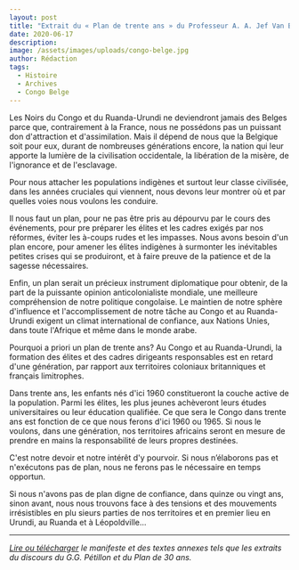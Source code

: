 ```yaml
---
layout: post
title: "Extrait du « Plan de trente ans » du Professeur A. A. Jef Van Bilsen, 1954-1955"
date: 2020-06-17
description: 
image: /assets/images/uploads/congo-belge.jpg
author: Rédaction
tags: 
  - Histoire
  - Archives
  - Congo Belge
---
```


Les Noirs du Congo et du Ruanda-Urundi ne deviendront jamais des Belges parce que, contrairement à la France, nous ne possédons pas un puissant don d'attraction et d'assimilation. Mais il dépend de nous que la Belgique soit pour eux, durant de nombreuses générations encore, la nation qui leur apporte la lumière de la civilisation occidentale, la libération de la misère, de l'ignorance et de l'esclavage.

Pour nous attacher les populations indigènes et surtout leur classe civilisée, dans les années cruciales qui viennent, nous devons leur montrer où et par quelles voies nous voulons les conduire.

Il nous faut un plan, pour ne pas être pris au dépourvu par le cours des événements, pour pre préparer les élites et les cadres exigés par nos réformes, éviter les à-coups rudes et les impasses. Nous avons besoin d'un plan encore, pour amener les élites indigènes à surmonter les inévitables petites crises qui se produiront, et à faire preuve de la patience et de la sagesse nécessaires.

Enfin, un plan serait un précieux instrument diplomatique pour obtenir, de la part de la puissante opinion anticolonialiste mondiale, une meilleure compréhension de notre politique congolaise. Le maintien de notre sphère d'influence et l'accomplissement de notre tâche au Congo et au Ruanda-Urundi exigent un climat international de confiance, aux Nations Unies, dans toute l'Afrique et même dans le monde arabe.

Pourquoi a priori un plan de trente ans?
Au Congo et au Ruanda-Urundi, la formation des élites et des cadres dirigeants responsables est en retard d'une génération, par rapport aux territoires coloniaux britanniques et français limitrophes.

Dans trente ans, les enfants nés d'ici 1960 constitueront la couche active de la population. Parmi les élites, les plus jeunes achèveront leurs études universitaires ou leur éducation qualifiée. Ce que sera le Congo dans trente ans est fonction de ce que nous ferons d'ici 1960 ou 1965. Si nous le voulons, dans une génération, nos territoires africains seront en mesure de prendre en mains la responsabilité de leurs propres destinées.

C'est notre devoir et notre intérêt d'y pourvoir. Si nous n’élaborons pas et n'exécutons pas de plan, nous ne ferons pas le nécessaire en temps opportun.

Si nous n'avons pas de plan digne de confiance, dans quinze ou vingt ans, sinon avant, nous nous trouvons face à des tensions et des mouvements irrésistibles en plu sieurs parties de nos territoires et en premier lieu en Urundi, au Ruanda et à Léopoldville…

<hr>

*[Lire ou télécharger](https://www.dropbox.com/s/s7vqmw7xmlavezv/Manifeste%20de%20Conscience%20Africaine.pdf?dl=0) le manifeste et des textes annexes tels que les extraits du discours du G.G. Pétillon et du Plan de 30 ans.*